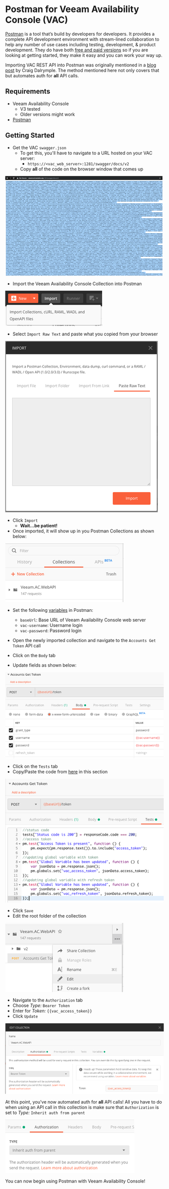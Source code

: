 # Postman for Veeam Availability Console (VAC)

[Postman](https://www.getpostman.com/) is a tool that’s build by developers for developers. It provides a complete API development environment with stream-lined collaboration to help any number of use cases including testing, development, & product development. They do have both [free and paid versions](https://www.getpostman.com/pricing) so if you are looking at getting started, they make it easy and you can work your way up.

Importing VAC REST API into Postman was originally mentioned in a [blog post](https://www.cragdoo.co.uk/2017/08/17/veeam-availability-console-api/) by Craig Dalrymple. The method mentioned here not only covers that but automates auth for **all** API calls.

## Requirements

* Veeam Availability Console
  * V3 tested
  * Older versions might work
* [Postman](https://www.getpostman.com/)

## Getting Started

* Get the VAC `swagger.json`
  * To get this, you'll have to navigate to a URL hosted on your VAC server:
    * `https://<vac_web_server>:1281/swagger/docs/v2`
  * Copy **all** of the code on the browser window that comes up

![VAC Swagger JSON](images/vac_swagger_json.png)

* Import the Veeam Availability Console Collection into Postman

![PostMan Import](images/postman_import.png)

* Select `Import Raw Text` and paste what you copied from your browser

![Postman Import](images/postman_import_raw.png)

* Click `Import`
  * **Wait...be patient!**
* Once imported, it will show up in you Postman Collections as shown below:

![VAC Postman Collection](images/vac_postman_collection.png)

* Set the following [variables](https://learning.getpostman.com/docs/postman/environments_and_globals/variables/) in Postman:
  * `baseUrl`: Base URL of Veeam Availability Console web server
  * `vac-username`: Username login
  * `vac-password`: Password login

* Open the newly imported collection and navigate to the `Accounts Get Token` API call
* Click on the `Body` tab
* Update fields as shown below:

![VAC Login Body](images/login_body.png)

* Click on the `Tests` tab
* Copy/Paste the code from [here](automated_auth_test.js) in this section

![VAC Login Tests](images/login_test.png)

* Click `Save`
* Edit the root folder of the collection

![VAC Collection Edit](images/vac_collection_edit.png)

* Navigate to the `Authorization` tab
* Choose _Type:_ `Bearer Token`
* Enter for _Token:_ `{{vac_access_token}}`
* Click `Update`

![VAC Collection Auth](images/vac_collection_auth.png)

At this point, you've now automated auth for **all** API calls! All you have to do when using an API call in this collection is make sure that `Authorization` is set to _Type:_ `Inherit auth from parent`

![VAC Auth Type](images/auth_type.png)

You can now begin using Postman with Veeam Availability Console!
